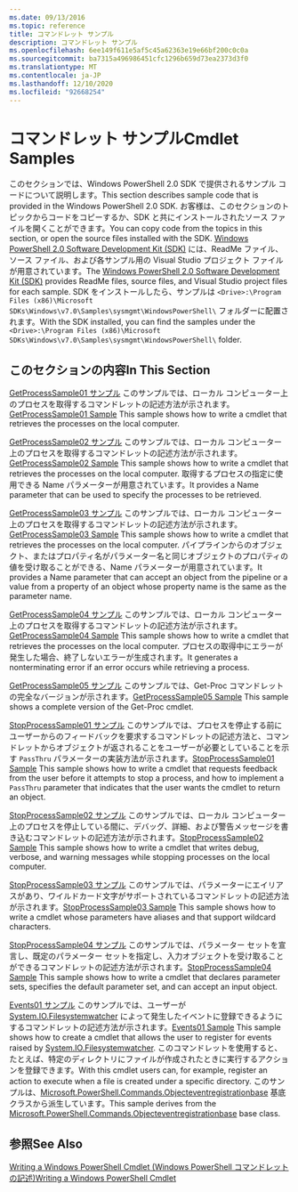 ```yaml
---
ms.date: 09/13/2016
ms.topic: reference
title: コマンドレット サンプル
description: コマンドレット サンプル
ms.openlocfilehash: 6ee149f611e5af5c45a62363e19e66bf200c0c0a
ms.sourcegitcommit: ba7315a496986451cfc1296b659d73ea2373d3f0
ms.translationtype: MT
ms.contentlocale: ja-JP
ms.lasthandoff: 12/10/2020
ms.locfileid: "92668254"
---
```

# <a name="cmdlet-samples"></a><span data-ttu-id="893e7-103">コマンドレット サンプル</span><span class="sxs-lookup"><span data-stu-id="893e7-103">Cmdlet Samples</span></span>

<span data-ttu-id="893e7-104">このセクションでは、Windows PowerShell 2.0 SDK で提供されるサンプル コードについて説明します。</span><span class="sxs-lookup"><span data-stu-id="893e7-104">This section describes sample code that is provided in the Windows PowerShell 2.0 SDK.</span></span> <span data-ttu-id="893e7-105">お客様は、このセクションのトピックからコードをコピーするか、SDK と共にインストールされたソース ファイルを開くことができます。</span><span class="sxs-lookup"><span data-stu-id="893e7-105">You can copy code from the topics in this section, or open the source files installed with the SDK.</span></span> <span data-ttu-id="893e7-106">[Windows PowerShell 2.0 Software Development Kit (SDK)](https://www.microsoft.com/download/details.aspx?id=2560) には、ReadMe ファイル、ソース ファイル、および各サンプル用の Visual Studio プロジェクト ファイルが用意されています。</span><span class="sxs-lookup"><span data-stu-id="893e7-106">The [Windows PowerShell 2.0 Software Development Kit (SDK)](https://www.microsoft.com/download/details.aspx?id=2560) provides ReadMe files, source files, and Visual Studio project files for each sample.</span></span> <span data-ttu-id="893e7-107">SDK をインストールしたら、サンプルは `<Drive>:\Program Files (x86)\Microsoft SDKs\Windows\v7.0\Samples\sysmgmt\WindowsPowerShell\` フォルダーに配置されます。</span><span class="sxs-lookup"><span data-stu-id="893e7-107">With the SDK installed, you can find the samples under the `<Drive>:\Program Files (x86)\Microsoft SDKs\Windows\v7.0\Samples\sysmgmt\WindowsPowerShell\` folder.</span></span>

## <a name="in-this-section"></a><span data-ttu-id="893e7-108">このセクションの内容</span><span class="sxs-lookup"><span data-stu-id="893e7-108">In This Section</span></span>

<span data-ttu-id="893e7-109">[GetProcessSample01 サンプル](./getprocesssample01-sample.md) このサンプルでは、ローカル コンピューター上のプロセスを取得するコマンドレットの記述方法が示されます。</span><span class="sxs-lookup"><span data-stu-id="893e7-109">[GetProcessSample01 Sample](./getprocesssample01-sample.md) This sample shows how to write a cmdlet that retrieves the processes on the local computer.</span></span>

<span data-ttu-id="893e7-110">[GetProcessSample02 サンプル](./getprocesssample02-sample.md) このサンプルでは、ローカル コンピューター上のプロセスを取得するコマンドレットの記述方法が示されます。</span><span class="sxs-lookup"><span data-stu-id="893e7-110">[GetProcessSample02 Sample](./getprocesssample02-sample.md) This sample shows how to write a cmdlet that retrieves the processes on the local computer.</span></span> <span data-ttu-id="893e7-111">取得するプロセスの指定に使用できる Name パラメーターが用意されています。</span><span class="sxs-lookup"><span data-stu-id="893e7-111">It provides a Name parameter that can be used to specify the processes to be retrieved.</span></span>

<span data-ttu-id="893e7-112">[GetProcessSample03 サンプル](./getprocesssample03-sample.md) このサンプルでは、ローカル コンピューター上のプロセスを取得するコマンドレットの記述方法が示されます。</span><span class="sxs-lookup"><span data-stu-id="893e7-112">[GetProcessSample03 Sample](./getprocesssample03-sample.md) This sample shows how to write a cmdlet that retrieves the processes on the local computer.</span></span> <span data-ttu-id="893e7-113">パイプラインからのオブジェクト、またはプロパティ名がパラメーター名と同じオブジェクトのプロパティの値を受け取ることができる、Name パラメーターが用意されています。</span><span class="sxs-lookup"><span data-stu-id="893e7-113">It provides a Name parameter that can accept an object from the pipeline or a value from a property of an object whose property name is the same as the parameter name.</span></span>

<span data-ttu-id="893e7-114">[GetProcessSample04 サンプル](./getprocesssample04-sample.md) このサンプルでは、ローカル コンピューター上のプロセスを取得するコマンドレットの記述方法が示されます。</span><span class="sxs-lookup"><span data-stu-id="893e7-114">[GetProcessSample04 Sample](./getprocesssample04-sample.md) This sample shows how to write a cmdlet that retrieves the processes on the local computer.</span></span> <span data-ttu-id="893e7-115">プロセスの取得中にエラーが発生した場合、終了しないエラーが生成されます。</span><span class="sxs-lookup"><span data-stu-id="893e7-115">It generates a nonterminating error if an error occurs while retrieving a process.</span></span>

<span data-ttu-id="893e7-116">[GetProcessSample05 サンプル](./getprocesssample05-sample.md) このサンプルでは、Get-Proc コマンドレットの完全なバージョンが示されます。</span><span class="sxs-lookup"><span data-stu-id="893e7-116">[GetProcessSample05 Sample](./getprocesssample05-sample.md) This sample shows a complete version of the Get-Proc cmdlet.</span></span>

<span data-ttu-id="893e7-117">[StopProcessSample01 サンプル](./stopprocesssample01-sample.md) このサンプルでは、プロセスを停止する前にユーザーからのフィードバックを要求するコマンドレットの記述方法と、コマンドレットからオブジェクトが返されることをユーザーが必要としていることを示す `PassThru` パラメーターの実装方法が示されます。</span><span class="sxs-lookup"><span data-stu-id="893e7-117">[StopProcessSample01 Sample](./stopprocesssample01-sample.md) This sample shows how to write a cmdlet that requests feedback from the user before it attempts to stop a process, and how to implement a `PassThru` parameter that indicates that the user wants the cmdlet to return an object.</span></span>

<span data-ttu-id="893e7-118">[StopProcessSample02 サンプル](./stopprocesssample02-sample.md) このサンプルでは、ローカル コンピューター上のプロセスを停止している間に、デバッグ、詳細、および警告メッセージを書き込むコマンドレットの記述方法が示されます。</span><span class="sxs-lookup"><span data-stu-id="893e7-118">[StopProcessSample02 Sample](./stopprocesssample02-sample.md) This sample shows how to write a cmdlet that writes debug, verbose, and warning messages while stopping processes on the local computer.</span></span>

<span data-ttu-id="893e7-119">[StopProcessSample03 サンプル](./stopprocesssample03-sample.md) このサンプルでは、パラメーターにエイリアスがあり、ワイルドカード文字がサポートされているコマンドレットの記述方法が示されます。</span><span class="sxs-lookup"><span data-stu-id="893e7-119">[StopProcessSample03 Sample](./stopprocesssample03-sample.md) This sample shows how to write a cmdlet whose parameters have aliases and that support wildcard characters.</span></span>

<span data-ttu-id="893e7-120">[StopProcessSample04 サンプル](./stopprocesssample04-sample.md) このサンプルでは、パラメーター セットを宣言し、既定のパラメーター セットを指定し、入力オブジェクトを受け取ることができるコマンドレットの記述方法が示されます。</span><span class="sxs-lookup"><span data-stu-id="893e7-120">[StopProcessSample04 Sample](./stopprocesssample04-sample.md) This sample shows how to write a cmdlet that declares parameter sets, specifies the default parameter set, and can accept an input object.</span></span>

<span data-ttu-id="893e7-121">[Events01 サンプル](./events01-sample.md) このサンプルでは、ユーザーが [System.IO.Filesystemwatcher](/dotnet/api/System.IO.FileSystemWatcher) によって発生したイベントに登録できるようにするコマンドレットの記述方法が示されます。</span><span class="sxs-lookup"><span data-stu-id="893e7-121">[Events01 Sample](./events01-sample.md) This sample shows how to create a cmdlet that allows the user to register for events raised by [System.IO.Filesystemwatcher](/dotnet/api/System.IO.FileSystemWatcher).</span></span> <span data-ttu-id="893e7-122">このコマンドレットを使用すると、たとえば、特定のディレクトリにファイルが作成されたときに実行するアクションを登録できます。</span><span class="sxs-lookup"><span data-stu-id="893e7-122">With this cmdlet users can, for example, register an action to execute when a file is created under a specific directory.</span></span> <span data-ttu-id="893e7-123">このサンプルは、[Microsoft.PowerShell.Commands.Objecteventregistrationbase](/dotnet/api/Microsoft.PowerShell.Commands.ObjectEventRegistrationBase) 基底クラスから派生しています。</span><span class="sxs-lookup"><span data-stu-id="893e7-123">This sample derives from the [Microsoft.PowerShell.Commands.Objecteventregistrationbase](/dotnet/api/Microsoft.PowerShell.Commands.ObjectEventRegistrationBase) base class.</span></span>

## <a name="see-also"></a><span data-ttu-id="893e7-124">参照</span><span class="sxs-lookup"><span data-stu-id="893e7-124">See Also</span></span>

[<span data-ttu-id="893e7-125">Writing a Windows PowerShell Cmdlet (Windows PowerShell コマンドレットの記述)</span><span class="sxs-lookup"><span data-stu-id="893e7-125">Writing a Windows PowerShell Cmdlet</span></span>](./writing-a-windows-powershell-cmdlet.md)
